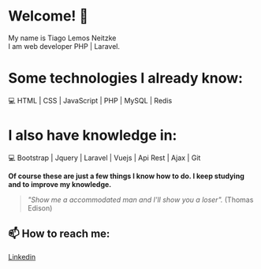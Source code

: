 # Welcome!  👋

My name is Tiago Lemos Neitzke <br>
I am web developer PHP | Laravel. 

# Some technologies I already know:
:computer: HTML | CSS | JavaScript | PHP | MySQL | Redis

# I also have knowledge in:
:computer: Bootstrap | Jquery | Laravel | Vuejs | Api Rest | Ajax | Git

**Of course these are just a few things I know how to do. I keep studying and to improve my knowledge.** <br/>
>*"Show me a accommodated man and I'll show you a loser".* (Thomas Edison)


## 📫 How to reach me:

[Linkedin](https://www.linkedin.com/in/tiago-lemos-neitzke-916353247/)


<!--
**TiagoLemosNeitzke/TiagoLemosNeitzke** is a ✨ _special_ ✨ repository because its `README.md` (this file) appears on your GitHub profile.

